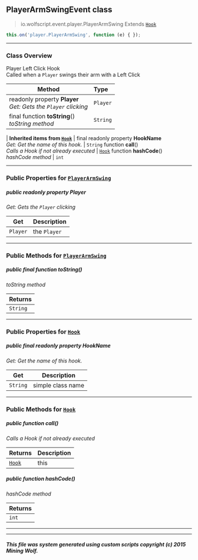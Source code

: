 ## PlayerArmSwingEvent __class__

>io.wolfscript.event.player.PlayerArmSwing
>Extends [`Hook`](../../hook/Hook.md)
``` javascript
this.on('player.PlayerArmSwing', function (e) { });
```


---

### Class Overview

Player Left Click Hook<br> Called when a `Player` swings their arm with a Left Click

Method | Type   
--- | :--- 
 readonly property __Player__ <br> _Get: Gets the `Player` clicking_ | `Player`
final function __toString__() <br> _toString method_ | `String`
 |
__Inherited items from [`Hook`](../../hook/Hook.md)__ |
final readonly property __HookName__ <br> _Get: Get the name of this hook._ | `String`
 function __call__() <br> _Calls a Hook if not already executed_ | [`Hook`](../../hook/Hook.md)
 function __hashCode__() <br> _hashCode method_ | `int`





---


### Public Properties for [`PlayerArmSwing`](PlayerArmSwing.md)

##### <a id='player'></a>public  readonly property __Player__

_Get: Gets the `Player` clicking_

Get | Description
--- | --- 
`Player` | the `Player`



---

### Public Methods for [`PlayerArmSwing`](PlayerArmSwing.md)

##### <a id='tostring'></a>public final function __toString__()

_toString method_

Returns | 
--- | 
`String` |


---

### Public Properties for [`Hook`](../../hook/Hook.md)

##### <a id='hookname'></a>public final readonly property __HookName__

_Get: Get the name of this hook._

Get | Description
--- | --- 
`String` | simple class name



---

### Public Methods for [`Hook`](../../hook/Hook.md)

##### <a id='call'></a>public  function __call__()

_Calls a Hook if not already executed_

Returns | Description
--- | --- 
[`Hook`](../../hook/Hook.md) | this


##### <a id='hashcode'></a>public  function __hashCode__()

_hashCode method_

Returns | 
--- | 
`int` |


---


---


##### This file was system generated using custom scripts copyright (c) 2015 Mining Wolf.
	

